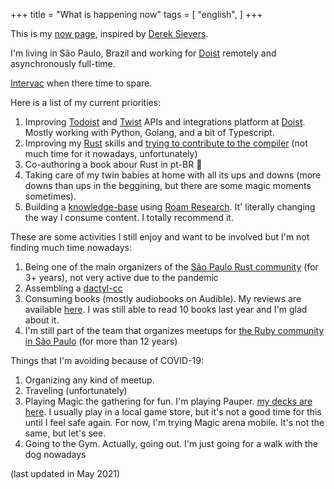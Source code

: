+++
title = "What is happening now"
tags = [
  "english",
]
+++

This is my [now page](http://nownownow.com/about), inspired
by [Derek Sievers](https://sivers.org/now).

I'm living in São Paulo, Brazil and working for [Doist](https://doist.com)
remotely and asynchronously full-time.

[Intervac](https://intervac-homeexchange.com) when there time to spare.

Here is a list of my current priorities:

1. Improving [Todoist](https://developer.todoist.com) and
   [Twist](https://developer.twist.com) APIs and integrations platform at
   [Doist](https://doist.com). Mostly working with Python, Golang, and a bit of
   Typescript.
1. Improving my [Rust](https://www.rust-lang.org/en-US/) skills and [trying to
   contribute to the compiler](/post/contributing-to-rust/) (not much time for
   it nowadays, unfortunately)
1. Co-authoring a book abour Rust in pt-BR 🦀
1. Taking care of my twin babies at home with all its ups and downs (more downs
   than ups in the beggining, but there are some magic moments sometimes).
1. Building a [knowledge-base](/knowledgebase) using [Roam
   Research](https://roamresearch.com). It' literally changing the way I consume
   content. I totally recommend it.

These are some activities I still enjoy and want to be involved but I'm not finding much time nowadays:

1. Being one of the main organizers of the [São Paulo Rust
   community](https://www.meetup.com/Rust-Sao-Paulo-Meetup/) (for 3+ years), not
   very active due to the pandemic
1. Assembling a [dactyl-cc](https://github.com/mjohns/dactyl-cc/)
1. Consuming books (mostly audiobooks on Audible). My reviews are available
   [here](https://pothix.com/tags/books/). I was still able to read 10 books
   last year and I'm glad about it.
1. I'm still part of the team that organizes meetups for [the Ruby community in
   São Paulo](https://gurusp.org) (for more than 12 years)

Things that I'm avoiding because of COVID-19:

1. Organizing any kind of meetup.
1. Traveling (unfortunately)
1. Playing Magic the gathering for fun. I'm playing Pauper. [my decks are
   here](https://www.mtgvault.com/pothix/). I usually play in a local game
   store, but it's not a good time for this until I feel safe again. For now,
   I'm trying Magic arena mobile. It's not the same, but let's see.
1. Going to the Gym. Actually, going out. I'm just going for a walk with the dog
   nowadays

(last updated in May 2021)
